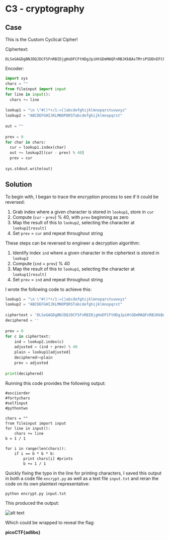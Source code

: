 # C3 - cryptography

## Case

This is the Custom Cyclical Cipher!

Ciphertext:

```
DLSeGAGDgBNJDQJDCFSFnRBIDjgHoDFCFtHDgJpiHtGDmMAQFnRBJKkBAsTMrsPSDDnEFCFtIbEDtDCIbFCFtHTJDKerFldbFObFCFtLBFkBAAAPFnRBJGEkerFlcPgKkImHnIlATJDKbTbFOkdNnsgbnJRMFnRBNAFkBAAAbrcbTKAkOgFpOgFpOpkBAAAAAAAiClFGIPFnRBaKliCgClFGtIBAAAAAAAOgGEkImHnIl
```

Encoder:

```py
import sys
chars = ""
from fileinput import input
for line in input():
  chars += line

lookup1 = "\n \"#()*+/1:=[]abcdefghijklmnopqrstuvwxyz"
lookup2 = "ABCDEFGHIJKLMNOPQRSTabcdefghijklmnopqrst"

out = ""

prev = 0
for char in chars:
  cur = lookup1.index(char)
  out += lookup2[(cur - prev) % 40]
  prev = cur

sys.stdout.write(out)
```

## Solution

To begin with, I began to trace the encryption process to see if it could be reversed:

1. Grab index where a given character is stored in `lookup1`, store in `cur`
2. Compute (`cur` - `prev`) % 40, with `prev` beginning as zero
3. Map the result of this to `lookup2`, selecting the character at `lookup2[result]`
4. Set `prev` = `cur` and repeat throughout string

These steps can be reversed to engineer a decryption algorithm:
1. Identify index `ind` where a given character in the ciphertext is stored in `lookup2`
2. Compute (`ind` + `prev`) % 40
3. Map the result of this to `lookup1`, selecting the character at `lookup1[result]`
4. Set `prev` = `ind` and repeat throughout string

I wrote the following code to achieve this:

```py
lookup1 = "\n \"#()*+/1:=[]abcdefghijklmnopqrstuvwxyz"
lookup2 = "ABCDEFGHIJKLMNOPQRSTabcdefghijklmnopqrst"

ciphertext = 'DLSeGAGDgBNJDQJDCFSFnRBIDjgHoDFCFtHDgJpiHtGDmMAQFnRBJKkBAsTMrsPSDDnEFCFtIbEDtDCIbFCFtHTJDKerFldbFObFCFtLBFkBAAAPFnRBJGEkerFlcPgKkImHnIlATJDKbTbFOkdNnsgbnJRMFnRBNAFkBAAAbrcbTKAkOgFpOgFpOpkBAAAAAAAiClFGIPFnRBaKliCgClFGtIBAAAAAAAOgGEkImHnIl'
deciphered = ''

prev = 0
for c in ciphertext:
    ind = lookup2.index(c)
    adjusted = (ind + prev) % 40
    plain = lookup1[adjusted]
    deciphered+=plain
    prev = adjusted

print(deciphered)
```

Running this code provides the following output:

```
#asciiorder
#fortychars
#selfinput
#pythontwo

chars = ""
from fileinput import input
for line in input():
    chars += line
b = 1 / 1

for i in range(len(chars)):
    if i == b * b * b:
        print chars[i] #prints
        b += 1 / 1
```

Quickly fixing the typo in the line for printing characters, I saved this output in both a code file `encrypt.py` as well as a text file `input.txt` and reran the code on its own plaintext representative:

```
python encrypt.py input.txt
```

This produced the output:

![alt text](picoCTF2024\.images\c3.png)

Which could be wrapped to reveal the flag:

**picoCTF{adlibs}**

